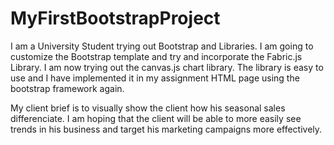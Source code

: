 # MyFirstBootstrapProject
I am a University Student trying out Bootstrap and Libraries.  I am going to customize the Bootstrap template and try and incorporate the Fabric.js Library.  I am now trying out the canvas.js chart library.  The library is easy to use and I have implemented it in my assignment HTML page using the bootstrap framework again.

My client brief is to visually show the client how his seasonal sales differenciate.  I am hoping that the client will be able to more easily see trends in his business and target his marketing campaigns more effectively.
